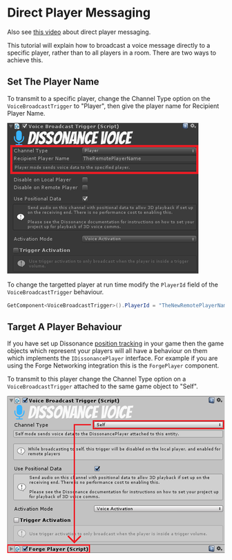 # Direct Player Messaging

Also see [this video](https://youtu.be/HXMYDbuLwVI?t=1064) about direct player messaging.

This tutorial will explain how to broadcast a voice message directly to a specific player, rather than to all players in a room. There are two ways to achieve this.

## Set The Player Name

To transmit to a specific player, change the Channel Type option on the `VoiceBroadcastTrigger` to "Player", then give the player name for Recipient Player Name.

![Broadcast Trigger configured for player messaging](../images/VoiceBroadcastTrigger_Player.png)

To change the targetted player at run time modify the `PlayerId` field of the `VoiceBroadcastTrigger` behaviour.

```csharp
GetComponent<VoiceBroadcastTrigger>().PlayerId = "TheNewRemotePlayerName";
```

## Target A Player Behaviour

If you have set up Dissonance [position tracking](Position-Tracking.md) in your game then the game objects which represent your players will all have a behaviour on them which implements the `IDissonancePlayer` interface. For example if you are using the Forge Networking integration this is the `ForgePlayer` component.

To transmit to this player change the Channel Type option on a `VoiceBroadcastTrigger` attached to the same game object to "Self".

![Broadcast Trigger configured for alternative player messaging](../images/BroadcastToSelf_Inspector.png)